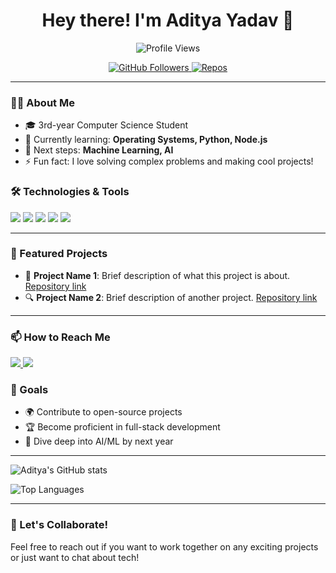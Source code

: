 <!--- 👋 Hi, I’m @Adityadav04
- 👀 I’m interested in Full-stack Web devlopment.
- 🌱 I’m currently learning Fullstack web devlopment.
- 💞️ I’m looking to collaborate on ...
- 📫 Twitter-@adityadav0412 email-adityadav0412@gmail.com  --->

<!---
Adityadav04/Adityadav04 is a ✨ special ✨ repository because its `README.md` (this file) appears on your GitHub profile.
You can click the Preview link to take a look at your changes.
--->
<h1 align="center">Hey there! I'm Aditya Yadav 👋</h1>

<p align="center">
  <img src="https://komarev.com/ghpvc/?username=Adityadav04&color=blueviolet" alt="Profile Views"/>
</p>

<p align="center">
  <a href="https://github.com/Adityadav04">
    <img src="https://img.shields.io/github/followers/Adityadav04?label=Followers&style=social" alt="GitHub Followers"/>
  </a>
  <a href="https://github.com/Adityadav04?tab=repositories">
    <img src="https://badges.pufler.dev/repos/Adityadav04" alt="Repos"/>
  </a>
</p>

---

### 👨‍💻 About Me
- 🎓 3rd-year Computer Science Student
- 🌱 Currently learning: **Operating Systems, Python, Node.js**
- 📘 Next steps: **Machine Learning, AI**
- ⚡ Fun fact: I love solving complex problems and making cool projects!

### 🛠️ Technologies & Tools
<p align="left">
  <img src="https://img.shields.io/badge/JavaScript-F7DF1E?style=for-the-badge&logo=javascript&logoColor=black">
  <img src="https://img.shields.io/badge/Python-3776AB?style=for-the-badge&logo=python&logoColor=white">
  <img src="https://img.shields.io/badge/HTML5-E34F26?style=for-the-badge&logo=html5&logoColor=white">
  <img src="https://img.shields.io/badge/CSS3-1572B6?style=for-the-badge&logo=css3&logoColor=white">
  <img src="https://img.shields.io/badge/Node.js-339933?style=for-the-badge&logo=nodedotjs&logoColor=white">
</p>

---

### 🌟 Featured Projects
- 🚀 **Project Name 1**: Brief description of what this project is about. [Repository link](#)
- 🔍 **Project Name 2**: Brief description of another project. [Repository link](#)

---

### 📫 How to Reach Me
<p align="left">
  <a href="https://www.linkedin.com/in/adityadav04" target="_blank">
    <img src="https://img.shields.io/badge/LinkedIn-0077B5?style=for-the-badge&logo=linkedin&logoColor=white">
  </a>
  <a href="mailto:your-email@example.com">
    <img src="https://img.shields.io/badge/Email-D14836?style=for-the-badge&logo=gmail&logoColor=white">
  </a>
</p>

### 🎯 Goals
- 🌍 Contribute to open-source projects
- 🏆 Become proficient in full-stack development
- 🚀 Dive deep into AI/ML by next year

---

![Aditya's GitHub stats](https://github-readme-stats.vercel.app/api?username=Adityadav04&show_icons=true&theme=radical)

![Top Languages](https://github-readme-stats.vercel.app/api/top-langs/?username=Adityadav04&layout=compact&theme=radical)

---

### 💬 Let's Collaborate!
Feel free to reach out if you want to work together on any exciting projects or just want to chat about tech!


